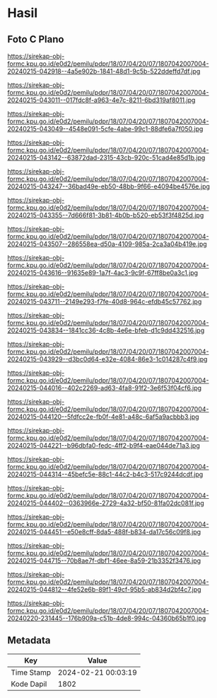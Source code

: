 # Hasil

## Foto C Plano

https://sirekap-obj-formc.kpu.go.id/e0d2/pemilu/pdpr/18/07/04/20/07/1807042007004-20240215-042918--4a5e902b-1841-48d1-9c5b-522ddeffd7df.jpg

https://sirekap-obj-formc.kpu.go.id/e0d2/pemilu/pdpr/18/07/04/20/07/1807042007004-20240215-043011--017fdc8f-a963-4e7c-8211-6bd319af8011.jpg

https://sirekap-obj-formc.kpu.go.id/e0d2/pemilu/pdpr/18/07/04/20/07/1807042007004-20240215-043049--4548e091-5cfe-4abe-99c1-88dfe6a7f050.jpg

https://sirekap-obj-formc.kpu.go.id/e0d2/pemilu/pdpr/18/07/04/20/07/1807042007004-20240215-043142--63872dad-2315-43cb-920c-51cad4e85d1b.jpg

https://sirekap-obj-formc.kpu.go.id/e0d2/pemilu/pdpr/18/07/04/20/07/1807042007004-20240215-043247--36bad49e-eb50-48bb-9f66-e4094be4576e.jpg

https://sirekap-obj-formc.kpu.go.id/e0d2/pemilu/pdpr/18/07/04/20/07/1807042007004-20240215-043355--7d666f81-3b81-4b0b-b520-eb53f3f4825d.jpg

https://sirekap-obj-formc.kpu.go.id/e0d2/pemilu/pdpr/18/07/04/20/07/1807042007004-20240215-043507--286558ea-d50a-4109-985a-2ca3a04b419e.jpg

https://sirekap-obj-formc.kpu.go.id/e0d2/pemilu/pdpr/18/07/04/20/07/1807042007004-20240215-043616--91635e89-1a7f-4ac3-9c9f-67ff8be0a3c1.jpg

https://sirekap-obj-formc.kpu.go.id/e0d2/pemilu/pdpr/18/07/04/20/07/1807042007004-20240215-043711--2149e293-f7fe-40d8-964c-efdb45c57762.jpg

https://sirekap-obj-formc.kpu.go.id/e0d2/pemilu/pdpr/18/07/04/20/07/1807042007004-20240215-043834--1841cc36-4c8b-4e6e-bfeb-d1c9dd432516.jpg

https://sirekap-obj-formc.kpu.go.id/e0d2/pemilu/pdpr/18/07/04/20/07/1807042007004-20240215-043929--d3bc0d64-e32e-4084-86e3-1c014287c4f9.jpg

https://sirekap-obj-formc.kpu.go.id/e0d2/pemilu/pdpr/18/07/04/20/07/1807042007004-20240215-044016--402c2269-ad63-4fa8-91f2-3e6f53f04cf6.jpg

https://sirekap-obj-formc.kpu.go.id/e0d2/pemilu/pdpr/18/07/04/20/07/1807042007004-20240215-044120--5fdfcc2e-fb0f-4e81-a48c-6af5a9acbbb3.jpg

https://sirekap-obj-formc.kpu.go.id/e0d2/pemilu/pdpr/18/07/04/20/07/1807042007004-20240215-044221--b96dbfa0-fedc-4ff2-b9f4-eae044de71a3.jpg

https://sirekap-obj-formc.kpu.go.id/e0d2/pemilu/pdpr/18/07/04/20/07/1807042007004-20240215-044314--45befc5e-88c1-44c2-b4c3-517c9244dcdf.jpg

https://sirekap-obj-formc.kpu.go.id/e0d2/pemilu/pdpr/18/07/04/20/07/1807042007004-20240215-044402--0363966e-2729-4a32-bf50-81fa02dc081f.jpg

https://sirekap-obj-formc.kpu.go.id/e0d2/pemilu/pdpr/18/07/04/20/07/1807042007004-20240215-044451--e50e8cff-8da5-488f-b834-da17c56c09f8.jpg

https://sirekap-obj-formc.kpu.go.id/e0d2/pemilu/pdpr/18/07/04/20/07/1807042007004-20240215-044715--70b8ae7f-dbf1-46ee-8a59-21b3352f3476.jpg

https://sirekap-obj-formc.kpu.go.id/e0d2/pemilu/pdpr/18/07/04/20/07/1807042007004-20240215-044812--4fe52e6b-89f1-49cf-95b5-ab834d2bf4c7.jpg

https://sirekap-obj-formc.kpu.go.id/e0d2/pemilu/pdpr/18/07/04/20/07/1807042007004-20240220-231445--176b909a-c51b-4de8-994c-04360b65b1f0.jpg


## Metadata

| Key        | Value               |
| ---------- | ------------------- |
| Time Stamp | 2024-02-21 00:03:19 |
| Kode Dapil | 1802                |



